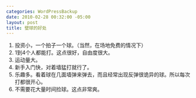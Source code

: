 ```yaml
--- 
categories: WordPressBackup
date: 2010-02-28 00:32:00 -05:00
layout: post
title: 壁球的好处
---
```

1. 投资小，一个拍子一个球。（当然，在场地免费的情况下）
2. 1到4个人都能打。这点很好，自由度很大。
3. 运动量大。
4. 新手入门快，对着墙猛打就行了。
5. 乐趣多。看着球在几面墙弹来弹去，而且经常出现反弹很诡异的球。所以每次打都很开心。
6. 不需要花大量时间捡球。这点非常爽。
